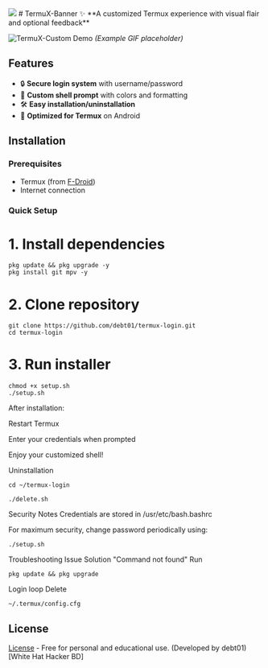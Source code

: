 <image src="https://github.com/debt01/termux-login/blob/main/Screenshot%202025-07-11%20220708.png" >
# TermuX-Banner ✨
**A customized Termux experience with visual flair and optional feedback**

![TermuX-Custom Demo](demo.gif) *(Example GIF placeholder)*

## Features
- 🔒 **Secure login system** with username/password
- 🎨 **Custom shell prompt** with colors and formatting
- 🛠️ **Easy installation/uninstallation**
- 📱 **Optimized for Termux** on Android

## Installation

### Prerequisites
- Termux (from [F-Droid](https://f-droid.org/en/packages/com.termux/))
- Internet connection

### Quick Setup
# 1. Install dependencies
```
pkg update && pkg upgrade -y
pkg install git mpv -y
```
# 2. Clone repository
```
git clone https://github.com/debt01/termux-login.git
cd termux-login
```
# 3. Run installer
```
chmod +x setup.sh
./setup.sh

```
After installation:

Restart Termux

Enter your credentials when prompted

Enjoy your customized shell!

Uninstallation
```
cd ~/termux-login
```
```
./delete.sh
```
Security Notes
Credentials are stored in /usr/etc/bash.bashrc

For maximum security, change password periodically using:
```
./setup.sh
```
Troubleshooting
Issue	Solution
"Command not found"	Run
```
pkg update && pkg upgrade
```
Login loop	Delete
```
~/.termux/config.cfg
```
## License
[License](https://github.com/debt01/termux-login/blob/main/LICENSE.md) - Free for personal and educational use.
(Developed by debt01)[White Hat Hacker BD]
